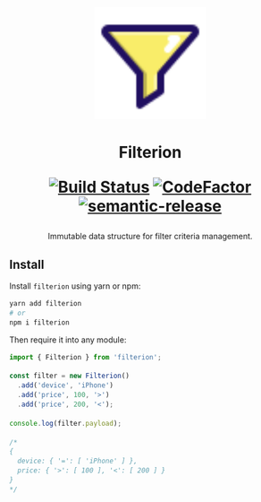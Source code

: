<p align="center">
  <img width="200" src="/assets/logo.svg?sanitize=true">
</p>

<h1 align="center">
Filterion

[![Build Status](https://travis-ci.com/prilutskiy/filterion.svg?branch=master)](https://travis-ci.com/prilutskiy/filterion)
[![CodeFactor](https://www.codefactor.io/repository/github/prilutskiy/filterion/badge)](https://www.codefactor.io/repository/github/prilutskiy/filterion)
[![semantic-release](https://img.shields.io/badge/%20%20%F0%9F%93%A6%F0%9F%9A%80-semantic--release-e10079.svg)](https://github.com/semantic-release/semantic-release)

</h1>

<div align="center">
Immutable data structure for filter criteria management.

</div>

## Install

Install `filterion` using yarn or npm:

```bash
yarn add filterion
# or
npm i filterion
```

Then require it into any module:

```javascript
import { Filterion } from 'filterion';

const filter = new Filterion()
  .add('device', 'iPhone')
  .add('price', 100, '>')
  .add('price', 200, '<');

console.log(filter.payload);

/*
{
  device: { '=': [ 'iPhone' ] },
  price: { '>': [ 100 ], '<': [ 200 ] }
}
*/
```
